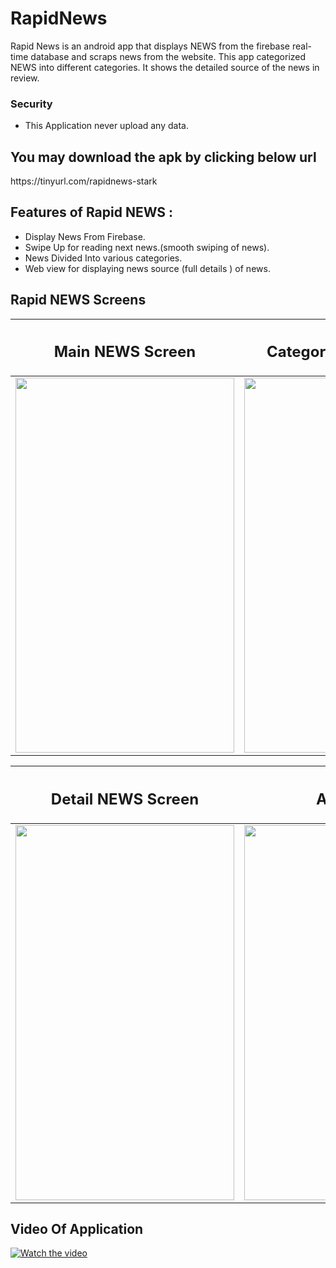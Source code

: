 # RapidNews
Rapid News is an android app that displays NEWS from the firebase real-time database and scraps news from the website. 
This app categorized NEWS into different categories. It shows the detailed source of the news in review.


<h3>Security </h3>

* This Application never upload any data. 


<h2>You may download the apk by clicking below url
 </h2>
 https://tinyurl.com/rapidnews-stark
 <br>


## Features of Rapid NEWS :

* Display News From Firebase.
* Swipe Up for reading next news.(smooth swiping of news).
* News Divided Into various categories.
* Web view for displaying news source (full details ) of news.

## Rapid NEWS Screens 

| <h2 class="rich-diff-level-zero"> Main NEWS Screen  </h2> | <h2 class="rich-diff-level-zero"> Category NEWS Screen </h2> | 
| ------------------ | ----------- |
| <img src="https://user-images.githubusercontent.com/47188858/110243289-b342b680-7f7f-11eb-8e4d-a751c662b89f.png" width="350" height="600"/>  | <img src="https://user-images.githubusercontent.com/47188858/110243296-b63da700-7f7f-11eb-8a74-092f51f2b6d2.png" width="350" height="600"/>  |

|<h2 class="rich-diff-level-zero"> Detail NEWS Screen </h2> | <h2 class="rich-diff-level-zero">  Animation </h2> |
| ------------------ | ----------- |
|<img src="https://user-images.githubusercontent.com/47188858/110243297-b9389780-7f7f-11eb-8e74-95749a816265.png" width="350" height="600"/> | <img src="https://user-images.githubusercontent.com/47188858/110247895-7c2ad000-7f94-11eb-80a2-85fec806dabf.png" width="350" height="600"/> | 



## Video Of Application 

[![Watch the video](https://user-images.githubusercontent.com/47188858/110432414-17c35a00-80d5-11eb-9483-9979e67f00c3.png)](https://youtu.be/aH68-YUr3RI)







